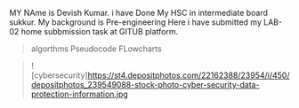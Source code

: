 MY NAme is Devish Kumar. i have Done My HSC in intermediate board sukkur.
My background is Pre-engineering 
Here i have submitted my LAB-02 home subbmission task at GITUB platform.
> algorthms
> Pseudocode
> FLowcharts


> ![cybersecurity]https://st4.depositphotos.com/22162388/23954/i/450/depositphotos_239549088-stock-photo-cyber-security-data-protection-information.jpg
